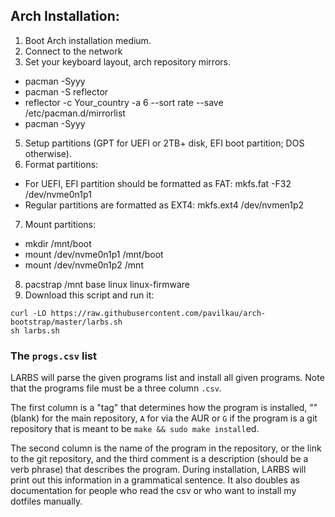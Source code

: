 ## Arch Installation:
1. Boot Arch installation medium.
2. Connect to the network
3. Set your keyboard layout, arch repository mirrors.
- pacman -Syyy
- pacman -S reflector
- reflector -c Your_country -a 6 --sort rate --save /etc/pacman.d/mirrorlist
- pacman -Syyy
5. Setup partitions (GPT for UEFI or 2TB+ disk, EFI boot partition; DOS otherwise).
6. Format partitions:
- For UEFI, EFI partition should be formatted as FAT: mkfs.fat -F32 /dev/nvme0n1p1
- Regular partitions are formatted as EXT4: mkfs.ext4 /dev/nvmen1p2
7. Mount partitions:
- mkdir /mnt/boot
- mount /dev/nvme0n1p1 /mnt/boot
- mount /dev/nvme0n1p2 /mnt
8. pacstrap /mnt base linux linux-firmware
9. Download this script and run it:

```
curl -LO https://raw.githubusercontent.com/pavilkau/arch-bootstrap/master/larbs.sh
sh larbs.sh
```

### The `progs.csv` list

LARBS will parse the given programs list and install all given programs. Note
that the programs file must be a three column `.csv`.

The first column is a "tag" that determines how the program is installed, ""
(blank) for the main repository, `A` for via the AUR or `G` if the program is a
git repository that is meant to be `make && sudo make install`ed.

The second column is the name of the program in the repository, or the link to
the git repository, and the third comment is a description (should be a verb
phrase) that describes the program. During installation, LARBS will print out
this information in a grammatical sentence. It also doubles as documentation
for people who read the csv or who want to install my dotfiles manually.

